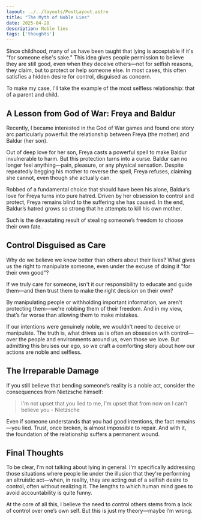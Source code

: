 ```yaml
---
layout: ../../layouts/PostLayout.astro
title: "The Myth of Noble Lies"
date: 2025-04-28
description: Noble lies
tags: ['thoughts']
---
```

Since childhood, many of us have been taught that lying is acceptable if it's "for someone else's sake." This idea gives people permission to believe they are still good, even when they deceive others—not for selfish reasons, they claim, but to protect or help someone else. In most cases, this often satisfies a hidden desire for control, disguised as concern.

To make my case, I'll take the example of the most selfless relationship: that of a parent and child.

## A Lesson from God of War: Freya and Baldur

Recently, I became interested in the God of War games and found one story arc particularly powerful: the relationship between Freya (the mother) and Baldur (her son).

Out of deep love for her son, Freya casts a powerful spell to make Baldur invulnerable to harm. But this protection turns into a curse. Baldur can no longer feel anything—pain, pleasure, or any physical sensation. Despite repeatedly begging his mother to reverse the spell, Freya refuses, claiming she cannot, even though she actually can.

Robbed of a fundamental choice that should have been his alone, Baldur’s love for Freya turns into pure hatred. Driven by her obsession to control and protect, Freya remains blind to the suffering she has caused. In the end, Baldur’s hatred grows so strong that he attempts to kill his own mother.

Such is the devastating result of stealing someone’s freedom to choose their own fate.

## Control Disguised as Care

Why do we believe we know better than others about their lives? What gives us the right to manipulate someone, even under the excuse of doing it "for their own good"?

If we truly care for someone, isn't it our responsibility to educate and guide them—and then trust them to make the right decision on their own?

By manipulating people or withholding important information, we aren't protecting them—we're robbing them of their freedom. And in my view, that’s far worse than allowing them to make mistakes.

If our intentions were genuinely noble, we wouldn't need to deceive or manipulate. The truth is, what drives us is often an obsession with control—over the people and environments around us, even those we love. But admitting this bruises our ego, so we craft a comforting story about how our actions are noble and selfless.

## The Irreparable Damage 

If you still believe that bending someone’s reality is a noble act, consider the consequences from Nietzsche himself:

> I'm not upset that you lied to me, I'm upset that from now on I can't believe you - Nietzsche

Even if someone understands that you had good intentions, the fact remains—you lied. Trust, once broken, is almost impossible to repair. And with it, the foundation of the relationship suffers a permanent wound.

## Final Thoughts

To be clear, I’m not talking about lying in general. I’m specifically addressing those situations where people lie under the illusion that they're performing an altruistic act—when, in reality, they are acting out of a selfish desire to control, often without realizing it. The lengths to which human mind goes to avoid accountability is quite funny.

At the core of all this, I believe the need to control others stems from a lack of control over one’s own self. But this is just my theory—maybe I’m wrong.